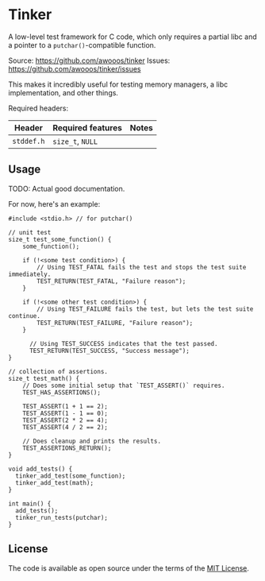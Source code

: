 # Tinker

A low-level test framework for C code, which only requires a partial libc
and a pointer to a `putchar()`-compatible function.

Source: https://github.com/awooos/tinker
Issues: https://github.com/awooos/tinker/issues


This makes it incredibly useful for testing memory managers, a libc
implementation, and other things.

Required headers:

| Header      | Required features | Notes |
|-------------|-------------------|-------|
| `stddef.h`  | `size_t`, `NULL`  |       |

## Usage

TODO: Actual good documentation.

For now, here's an example:

```
#include <stdio.h> // for putchar()

// unit test
size_t test_some_function() {
    some_function();

    if (!<some test condition>) {
        // Using TEST_FATAL fails the test and stops the test suite immediately.
        TEST_RETURN(TEST_FATAL, "Failure reason");
    }

    if (!<some other test condition>) {
        // Using TEST_FAILURE fails the test, but lets the test suite continue.
        TEST_RETURN(TEST_FAILURE, "Failure reason");
    }

      // Using TEST_SUCCESS indicates that the test passed.
      TEST_RETURN(TEST_SUCCESS, "Success message");
}

// collection of assertions.
size_t test_math() {
    // Does some initial setup that `TEST_ASSERT()` requires.
    TEST_HAS_ASSERTIONS();

    TEST_ASSERT(1 + 1 == 2);
    TEST_ASSERT(1 - 1 == 0);
    TEST_ASSERT(2 * 2 == 4);
    TEST_ASSERT(4 / 2 == 2);

    // Does cleanup and prints the results.
    TEST_ASSERTIONS_RETURN();
}

void add_tests() {
  tinker_add_test(some_function);
  tinker_add_test(math);
}

int main() {
  add_tests();
  tinker_run_tests(putchar);
}
```

## License

The code is available as open source under the terms of the [MIT License](https://opensource.org/licenses/MIT).
